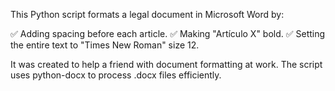 This Python script formats a legal document in Microsoft Word by:

✅ Adding spacing before each article.
✅ Making "Artículo X" bold.
✅ Setting the entire text to "Times New Roman" size 12. 

It was created to help a friend with document formatting at work. The script uses python-docx to process .docx files efficiently.
